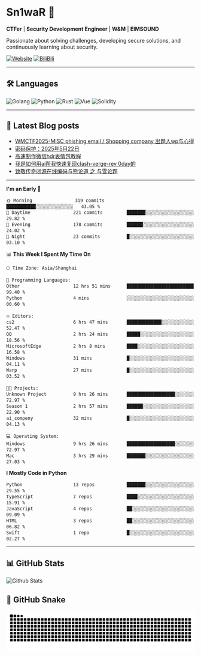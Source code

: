 # Sn1waR 👋

**CTFer** | **Security Development Engineer** | **W&M** | **EIMSOUND**

Passionate about solving challenges, developing secure solutions, and continuously learning about security.

[![Website](https://img.shields.io/website?url=https%3A%2F%2Fwww.snowywar.top)](https://www.snowywar.top) 
[![BiliBili](https://img.shields.io/badge/BiliBili-哔哩哔哩-00A1D6?style=flat&logo=bilibili&logoColor=white)](https://space.bilibili.com/8389161)  

---

## 🛠️ Languages
![Golang](https://img.shields.io/badge/-Golang-00ADD8?style=flat&logo=go&logoColor=white)
![Python](https://img.shields.io/badge/-Python-3776AB?style=flat&logo=python&logoColor=white)
![Rust](https://img.shields.io/badge/-Rust-000000?style=flat&logo=rust&logoColor=white)
![Vue](https://img.shields.io/badge/-Vue.js-4FC08D?style=flat&logo=vue.js&logoColor=white)
![Solidity](https://img.shields.io/badge/-Solidity-363636?style=flat&logo=solidity&logoColor=white)

---
## 📖 Latest Blog posts
<!-- BLOG-POST-LIST:START -->
- [WMCTF2025-MISC phishing email / Shopping company 出题人wp与心得](https://www.snowywar.top/4622.html)
- [密码保护：2025年5月22日](https://www.snowywar.top/4616.html)
- [高速制作微信hdr表情包教程](https://www.snowywar.top/4612.html)
- [我是如何用ai帮我快速复现clash-verge-rev 0day的](https://www.snowywar.top/4595.html)
- [致敬传奇闭源在线编码与熊论道 之 与雪论题](https://www.snowywar.top/4590.html)
<!-- BLOG-POST-LIST:END -->
---
<!--START_SECTION:waka-->
**I'm an Early 🐤** 

```text
🌞 Morning                319 commits         ███████████░░░░░░░░░░░░░░   43.05 % 
🌆 Daytime                221 commits         ███████░░░░░░░░░░░░░░░░░░   29.82 % 
🌃 Evening                178 commits         ██████░░░░░░░░░░░░░░░░░░░   24.02 % 
🌙 Night                  23 commits          █░░░░░░░░░░░░░░░░░░░░░░░░   03.10 % 
```


📊 **This Week I Spent My Time On** 

```text
🕑︎ Time Zone: Asia/Shanghai

💬 Programming Languages: 
Other                    12 hrs 51 mins      █████████████████████████   99.40 % 
Python                   4 mins              ░░░░░░░░░░░░░░░░░░░░░░░░░   00.60 % 

🔥 Editors: 
cs2                      6 hrs 47 mins       █████████████░░░░░░░░░░░░   52.47 % 
QQ                       2 hrs 24 mins       █████░░░░░░░░░░░░░░░░░░░░   18.56 % 
MicrosoftEdge            2 hrs 8 mins        ████░░░░░░░░░░░░░░░░░░░░░   16.58 % 
Windows                  31 mins             █░░░░░░░░░░░░░░░░░░░░░░░░   04.11 % 
Warp                     27 mins             █░░░░░░░░░░░░░░░░░░░░░░░░   03.52 % 

🐱‍💻 Projects: 
Unknown Project          9 hrs 26 mins       ██████████████████░░░░░░░   72.97 % 
Season 1                 2 hrs 57 mins       ██████░░░░░░░░░░░░░░░░░░░   22.90 % 
ai_compeny               32 mins             █░░░░░░░░░░░░░░░░░░░░░░░░   04.13 % 

💻 Operating System: 
Windows                  9 hrs 26 mins       ██████████████████░░░░░░░   72.97 % 
Mac                      3 hrs 29 mins       ███████░░░░░░░░░░░░░░░░░░   27.03 % 
```

**I Mostly Code in Python** 

```text
Python                   13 repos            ███████░░░░░░░░░░░░░░░░░░   29.55 % 
TypeScript               7 repos             ████░░░░░░░░░░░░░░░░░░░░░   15.91 % 
JavaScript               4 repos             ██░░░░░░░░░░░░░░░░░░░░░░░   09.09 % 
HTML                     3 repos             ██░░░░░░░░░░░░░░░░░░░░░░░   06.82 % 
Swift                    1 repo              █░░░░░░░░░░░░░░░░░░░░░░░░   02.27 % 
```




<!--END_SECTION:waka-->
---

## 📊 GitHub Stats
![Github Stats](https://github-readme-stats.vercel.app/api?username=jiayuqi7813&show_icons=true&theme=radical)

## 🐍 GitHub Snake
<picture>
  <source media="(prefers-color-scheme: dark)" srcset="https://raw.githubusercontent.com/jiayuqi7813/jiayuqi7813/output/github-contribution-grid-snake-dark.svg">
  <source media="(prefers-color-scheme: light)" srcset="https://raw.githubusercontent.com/jiayuqi7813/jiayuqi7813/output/github-contribution-grid-snake.svg">
  <img alt="github contribution grid snake animation" src="https://raw.githubusercontent.com/jiayuqi7813/jiayuqi7813/output/github-contribution-grid-snake.svg">
</picture>

